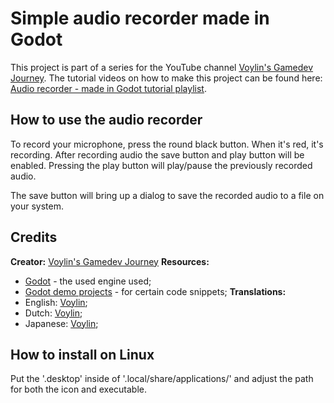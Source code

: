 # Simple audio recorder made in Godot

This project is part of a series for the YouTube channel [Voylin's Gamedev Journey](https://www.youtube.com/@voylinsgamedevjourney). The tutorial videos on how to make this project can be found here: [Audio recorder - made in Godot tutorial playlist](https://www.youtube.com/playlist?list=PL8opQePBSY5m0vVrozSjWXlWLXUpT_f1I).

## How to use the audio recorder

To record your microphone, press the round black button. When it's red, it's recording. After recording audio the save button and play button will be enabled. Pressing the play button will play/pause the previously recorded audio.

The save button will bring up a dialog to save the recorded audio to a file on your system.

## Credits

**Creator:** [Voylin's Gamedev Journey](https://www.youtube.com/@voylinsgamedevjourney)
**Resources:**
  - [Godot](https://godotengine.org/) - the used engine used;
  - [Godot demo projects](https://github.com/godotengine/godot-demo-projects/) - for certain code snippets;
**Translations:**
  - English: [Voylin](https://www.youtube.com/@voylinsgamedevjourney);
  - Dutch: [Voylin](https://www.youtube.com/@voylinsgamedevjourney);
  - Japanese: [Voylin](https://www.youtube.com/@voylinsgamedevjourney);

## How to install on Linux

Put the '.desktop' inside of '.local/share/applications/' and adjust the path for both the icon and executable.
